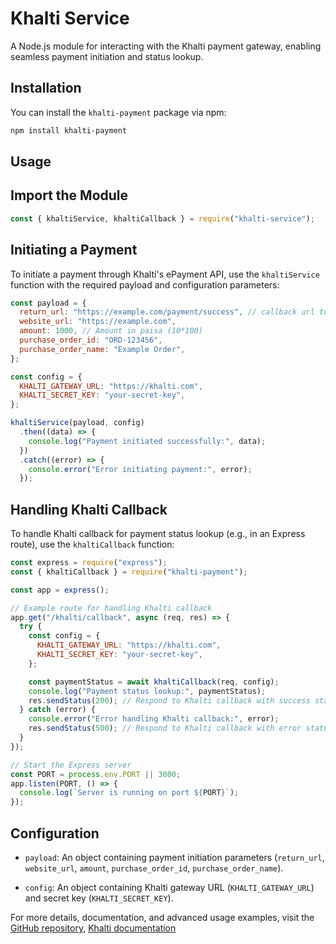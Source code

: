 # Khalti Service

A Node.js module for interacting with the Khalti payment gateway, enabling seamless payment initiation and status lookup.

## Installation

You can install the `khalti-payment` package via npm:

```bash
npm install khalti-payment
```

## Usage

## Import the Module

```javascript
const { khaltiService, khaltiCallback } = require("khalti-service");
```

## Initiating a Payment

To initiate a payment through Khalti's ePayment API, use the `khaltiService` function with the required payload and configuration parameters:

```javascript
const payload = {
  return_url: "https://example.com/payment/success", // callback url to server
  website_url: "https://example.com",
  amount: 1000, // Amount in paisa (10*100)
  purchase_order_id: "ORD-123456",
  purchase_order_name: "Example Order",
};

const config = {
  KHALTI_GATEWAY_URL: "https://khalti.com",
  KHALTI_SECRET_KEY: "your-secret-key",
};

khaltiService(payload, config)
  .then((data) => {
    console.log("Payment initiated successfully:", data);
  })
  .catch((error) => {
    console.error("Error initiating payment:", error);
  });
```

## Handling Khalti Callback

To handle Khalti callback for payment status lookup (e.g., in an Express route), use the `khaltiCallback` function:

```javascript
const express = require("express");
const { khaltiCallback } = require("khalti-payment");

const app = express();

// Example route for handling Khalti callback
app.get("/khalti/callback", async (req, res) => {
  try {
    const config = {
      KHALTI_GATEWAY_URL: "https://khalti.com",
      KHALTI_SECRET_KEY: "your-secret-key",
    };

    const paymentStatus = await khaltiCallback(req, config);
    console.log("Payment status lookup:", paymentStatus);
    res.sendStatus(200); // Respond to Khalti callback with success status
  } catch (error) {
    console.error("Error handling Khalti callback:", error);
    res.sendStatus(500); // Respond to Khalti callback with error status
  }
});

// Start the Express server
const PORT = process.env.PORT || 3000;
app.listen(PORT, () => {
  console.log(`Server is running on port ${PORT}`);
});
```

## Configuration

- `payload`: An object containing payment initiation parameters (`return_url`, `website_url`, `amount`, `purchase_order_id`, `purchase_order_name`).

- `config`: An object containing Khalti gateway URL (`KHALTI_GATEWAY_URL`) and secret key (`KHALTI_SECRET_KEY`).

For more details, documentation, and advanced usage examples, visit the [GitHub repository](https://github.com/hello-world-ttj/khalti-payment), [Khalti documentation](https://docs.khalti.com/)
